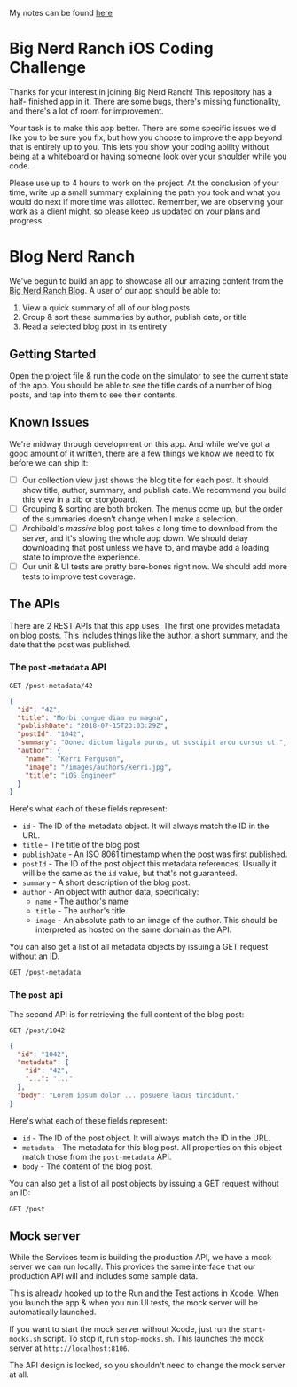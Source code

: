 My notes can be found [here](./Notes.md)

# Big Nerd Ranch iOS Coding Challenge
Thanks for your interest in joining Big Nerd Ranch! This repository has a half-
finished app in it. There are some bugs, there's missing functionality, and
there's a lot of room for improvement.

Your task is to make this app better. There are some specific issues we'd like
you to be sure you fix, but how you choose to improve the app beyond that is
entirely up to you. This lets you show your coding ability without being at
a whiteboard or having someone look over your shoulder while you code.

Please use up to 4 hours to work on the project. At the conclusion of your time,
write up a small summary explaining the path you took and what you would do next
if more time was allotted. Remember, we are observing your work as a client might,
so please keep us updated on your plans and progress.

# Blog Nerd Ranch
We've begun to build an app to showcase all our amazing content from the [Big
Nerd Ranch Blog](https://www.bignerdranch.com/blog/). A user of our app should
be able to:

1. View a quick summary of all of our blog posts
2. Group & sort these summaries by author, publish date, or title
3. Read a selected blog post in its entirety

## Getting Started
Open the project file & run the code on the simulator to see the current state
of the app. You should be able to see the title cards of a number of blog posts,
and tap into them to see their contents.

## Known Issues
We're midway through development on this app. And while we've got a good amount
of it written, there are a few things we know we need to fix before we can ship
it:

- [ ] Our collection view just shows the blog title for each post. It should
show title, author, summary, and publish date. We recommend you build this view
in a xib or storyboard.
- [ ] Grouping & sorting are both broken. The menus come up, but the order of
the summaries doesn't change when I make a selection.
- [ ] Archibald's _massive_ blog post takes a long time to download from the server,
and it's slowing the whole app down. We should delay downloading that post
unless we have to, and maybe add a loading state to improve the experience.
- [ ] Our unit & UI tests are pretty bare-bones right now. We should add
more tests to improve test coverage.

## The APIs
There are 2 REST APIs that this app uses. The first one provides metadata on
blog posts. This includes things like the author, a short summary, and the date
that the post was published.

### The `post-metadata` API
```
GET /post-metadata/42
```
```json
{
  "id": "42",
  "title": "Morbi congue diam eu magna",
  "publishDate": "2018-07-15T23:03:29Z",
  "postId": "1042",
  "summary": "Donec dictum ligula purus, ut suscipit arcu cursus ut.",
  "author": {
    "name": "Kerri Ferguson",
    "image": "/images/authors/kerri.jpg",
    "title": "iOS Engineer"
  }
}
```

Here's what each of these fields represent:

* `id` - The ID of the metadata object. It will always match the ID in the URL.
* `title` - The title of the blog post
* `publishDate` - An ISO 8061 timestamp when the post was first published.
* `postId` - The ID of the post object this metadata references. Usually it will
be the same as the `id` value, but that's not guaranteed.
* `summary` - A short description of the blog post.
* `author` - An object with author data, specifically:
  - `name` - The author's name
  - `title` - The author's title
  - `image` - An absolute path to an image of the author. This should be
  interpreted as hosted on the same domain as the API.

You can also get a list of all metadata objects by issuing a GET request without
an ID.

```
GET /post-metadata
```

### The `post` api
The second API is for retrieving the full content of the blog post:

```
GET /post/1042
```
```json
{
  "id": "1042",
  "metadata": {
    "id": "42",
    "...": "..."
  },
  "body": "Lorem ipsum dolor ... posuere lacus tincidunt."
}
```

Here's what each of these fields represent:

* `id` - The ID of the post object. It will always match the ID in the URL.
* `metadata` - The metadata for this blog post. All properties on this object
match those from the `post-metadata` API.
* `body` - The content of the blog post.

You can also get a list of all post objects by issuing a GET request without an
ID:

```
GET /post
```

## Mock server
While the Services team is building the production API, we have a mock server we
can run locally. This provides the same interface that our production API will
and includes some sample data.

This is already hooked up to the Run and the Test actions in Xcode. When you
launch the app & when you run UI tests, the mock server will be automatically
launched.

If you want to start the mock server without Xcode, just run the
`start-mocks.sh` script. To stop it, run `stop-mocks.sh`. This launches the
mock server at `http://localhost:8106`.

The API design is locked, so you shouldn't need to change the mock server at
all.
